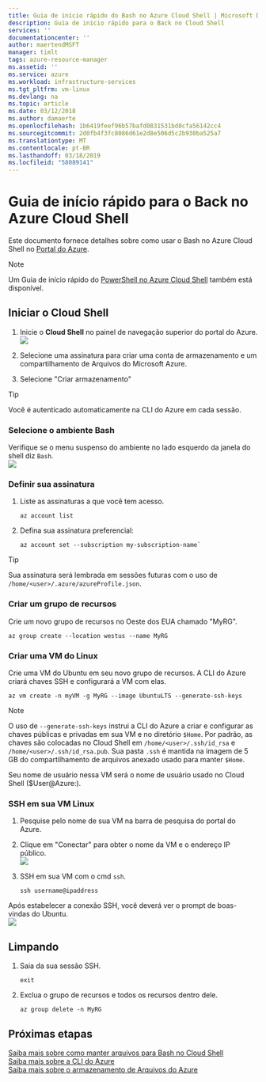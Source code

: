 ```yaml
---
title: Guia de início rápido do Bash no Azure Cloud Shell | Microsoft Docs
description: Guia de início rápido para o Back no Cloud Shell
services: ''
documentationcenter: ''
author: maertendMSFT
manager: timlt
tags: azure-resource-manager
ms.assetid: ''
ms.service: azure
ms.workload: infrastructure-services
ms.tgt_pltfrm: vm-linux
ms.devlang: na
ms.topic: article
ms.date: 03/12/2018
ms.author: damaerte
ms.openlocfilehash: 1b6419feef96b57bafd0831531bd8cfa56142cc4
ms.sourcegitcommit: 2d0fb4f3fc8086d61e2d8e506d5c2b930ba525a7
ms.translationtype: MT
ms.contentlocale: pt-BR
ms.lasthandoff: 03/18/2019
ms.locfileid: "58089141"
---
```

# <a name="quickstart-for-bash-in-azure-cloud-shell"></a>Guia de início rápido para o Back no Azure Cloud Shell

Este documento fornece detalhes sobre como usar o Bash no Azure Cloud Shell no [Portal do Azure](https://ms.portal.azure.com/).

> [!NOTE]
> Um Guia de início rápido do [PowerShell no Azure Cloud Shell](quickstart-powershell.md) também está disponível.

## <a name="start-cloud-shell"></a>Iniciar o Cloud Shell
1. Inicie o **Cloud Shell** no painel de navegação superior do portal do Azure. <br>
![](media/quickstart/shell-icon.png)

2. Selecione uma assinatura para criar uma conta de armazenamento e um compartilhamento de Arquivos do Microsoft Azure.
3. Selecione "Criar armazenamento"

> [!TIP]
> Você é autenticado automaticamente na CLI do Azure em cada sessão.

### <a name="select-the-bash-environment"></a>Selecione o ambiente Bash
Verifique se o menu suspenso do ambiente no lado esquerdo da janela do shell diz `Bash`. <br>
![](media/quickstart/env-selector.png)

### <a name="set-your-subscription"></a>Definir sua assinatura
1. Liste as assinaturas a que você tem acesso.
   ```azurecli-interactive
   az account list
   ```

2. Defina sua assinatura preferencial: <br>
   ```azurecli-interactive
   az account set --subscription my-subscription-name`
   ```

> [!TIP]
> Sua assinatura será lembrada em sessões futuras com o uso de `/home/<user>/.azure/azureProfile.json`.

### <a name="create-a-resource-group"></a>Criar um grupo de recursos
Crie um novo grupo de recursos no Oeste dos EUA chamado "MyRG".
```azurecli-interactive
az group create --location westus --name MyRG
```

### <a name="create-a-linux-vm"></a>Criar uma VM do Linux
Crie uma VM do Ubuntu em seu novo grupo de recursos. A CLI do Azure criará chaves SSH e configurará a VM com elas. <br>

```azurecli-interactive
az vm create -n myVM -g MyRG --image UbuntuLTS --generate-ssh-keys
```

> [!NOTE]
> O uso de `--generate-ssh-keys` instrui a CLI do Azure a criar e configurar as chaves públicas e privadas em sua VM e no diretório `$Home`. Por padrão, as chaves são colocadas no Cloud Shell em `/home/<user>/.ssh/id_rsa` e `/home/<user>/.ssh/id_rsa.pub`. Sua pasta `.ssh` é mantida na imagem de 5 GB do compartilhamento de arquivos anexado usado para manter `$Home`.

Seu nome de usuário nessa VM será o nome de usuário usado no Cloud Shell ($User@Azure:).

### <a name="ssh-into-your-linux-vm"></a>SSH em sua VM Linux
1. Pesquise pelo nome de sua VM na barra de pesquisa do portal do Azure.
2. Clique em "Conectar" para obter o nome da VM e o endereço IP público. <br>
   ![](media/quickstart/sshcmd-copy.png)

3. SSH em sua VM com o cmd `ssh`.
   ```
   ssh username@ipaddress
   ```

Após estabelecer a conexão SSH, você deverá ver o prompt de boas-vindas do Ubuntu. <br>
![](media/quickstart/ubuntu-welcome.png)

## <a name="cleaning-up"></a>Limpando 
1. Saia da sua sessão SSH.
   ```azurecli-interactive
   exit
   ```

2. Exclua o grupo de recursos e todos os recursos dentro dele.
   ```azurecli-interactive
   az group delete -n MyRG
   ```

## <a name="next-steps"></a>Próximas etapas
[Saiba mais sobre como manter arquivos para Bash no Cloud Shell](persisting-shell-storage.md) <br>
[Saiba mais sobre a CLI do Azure](https://docs.microsoft.com/cli/azure/) <br>
[Saiba mais sobre o armazenamento de Arquivos do Azure](../storage/files/storage-files-introduction.md) <br>
